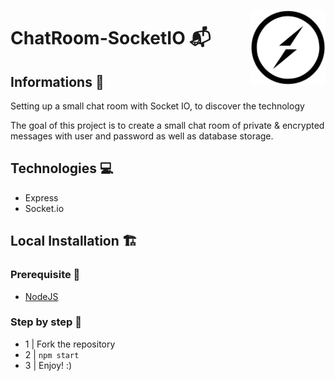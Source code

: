 <img src="./docs/socket-io.svg" align="right"
     alt="Logo Socket IO" width="120" height="120">

# ChatRoom-SocketIO 📬 &nbsp;&nbsp;&nbsp;&nbsp;&nbsp;&nbsp;&nbsp;

## Informations 👀

Setting up a small chat room with Socket IO, to discover the technology

The goal of this project is to create a small chat room of private & encrypted messages with user and password as well as database storage.

## Technologies 💻

-   Express
-   Socket.io

## Local Installation 🏗️

### Prerequisite 🌱

-   [NodeJS](https://nodejs.org/en/)

### Step by step 👣

-   1 | Fork the repository 
-   2 | `npm start`
-   3 | Enjoy! :)
